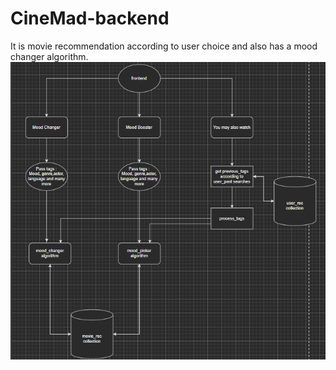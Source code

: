 # CineMad-backend
It is movie recommendation according to user choice and also has a mood changer algorithm.
![highLevelFlow](/etc/images/high-level-dfd.png)
